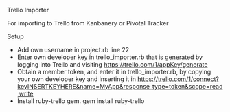 Trello Importer

For importing to Trello from Kanbanery or Pivotal Tracker

Setup

- Add own username in project.rb line 22
- Enter own developer key in trello_importer.rb that is generated by logging into Trello and visiting https://trello.com/1/appKey/generate
- Obtain a member token, and enter it in trello_importer.rb, by copying your own developer key and inserting it in https://trello.com/1/connect?keyINSERTKEYHERE&name=MyApp&response_type=token&scope=read,write
- Install ruby-trello gem. gem install ruby-trello
